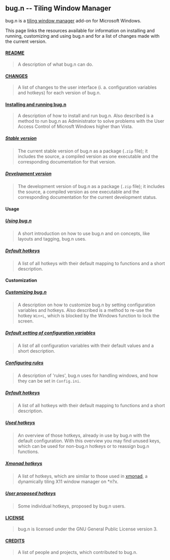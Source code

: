 ## bug.n -- Tiling Window Manager

bug.n is a
[tiling window manager](https://en.wikipedia.org/wiki/Tiling_window_manager)
add-on for Microsoft Windows.

This page links the resources available for information on installing and
running, customizing and using bug.n and for a list of changes made with the
current version.

#### [README](../README.md)
> A description of what bug.n can do.

#### [CHANGES](./CHANGES.md)
> A list of changes to the user interface (i. a. configuration variables and
hotkeys) for each version of bug.n.

#### [Installing and running bug.n](./Installing_and_running.md)
> A description of how to install and run bug.n. Also described is a method to
run bug.n as Administrator to solve problems with the User Access Control of
Microsft Windows higher than Vista.

##### [Stable version](../releases/latest)
> The current stable version of bug.n as a package (`.zip` file); it includes
the source, a compiled version as one executable and the corresponding
documentation for that version.

##### [Development version](../archive/master.zip)
> The development version of bug.n as a package (`.zip` file); it includes the
source, a compiled version as one executable and the corresponding documentation
for the current development status.

#### Usage

##### [Using bug.n](./Usage.md)
> A short introduction on how to use bug.n and on concepts, like layouts and
tagging, bug.n uses.

##### [Default hotkeys](./Default_hotkeys.md)
> A list of all hotkeys with their default mapping to functions and a short
description.

#### Customization

##### [Customizing bug.n](./Customization.md)
> A description on how to customize bug.n by setting configuration variables
and hotkeys. Also described is a method to re-use the hotkey `Win+L`, which is
blocked by the Windows function to lock the screen.

##### [Default setting of configuration variables](./Default_configuration.md)
> A list of all configuration variables with their default values and a short
description.

##### [Configuring rules](./Configuring_rules.md)
> A description of 'rules', bug.n uses for handling windows, and how they can
be set in `Config.ini`.

##### [Default hotkeys](./Default_hotkeys.md)
> A list of all hotkeys with their default mapping to functions and a short
description.

##### [Used hotkeys](./Used_hotkeys.md)
> An overview of those hotkeys, already in use by bug.n with the default
configuration. With this overview you may find unused keys, which can be used
for non-bug.n hotkeys or to reassign bug.n functions.

##### [Xmonad hotkeys](./Xmonad-hotkeys.md)
> A list of hotkeys, which are similar to those used in
[xmonad](http://xmonad.org/), a dynamically tiling X11 window manager on *n?x.

##### [User proposed hotkeys](./User-hotkeys.md)
> Some individual hotkeys, proposed by bug.n users.

#### [LICENSE](../LICENSE.md)
> bug.n is licensed under the GNU General Public License version 3.

#### [CREDITS](../CREDITS.md)
> A list of people and projects, which contributed to bug.n.
